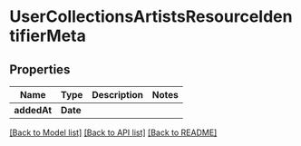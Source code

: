 # UserCollectionsArtistsResourceIdentifierMeta

## Properties
Name | Type | Description | Notes
------------ | ------------- | ------------- | -------------
**addedAt** | **Date** |  | 

[[Back to Model list]](../README.md#documentation-for-models) [[Back to API list]](../README.md#documentation-for-api-endpoints) [[Back to README]](../README.md)


